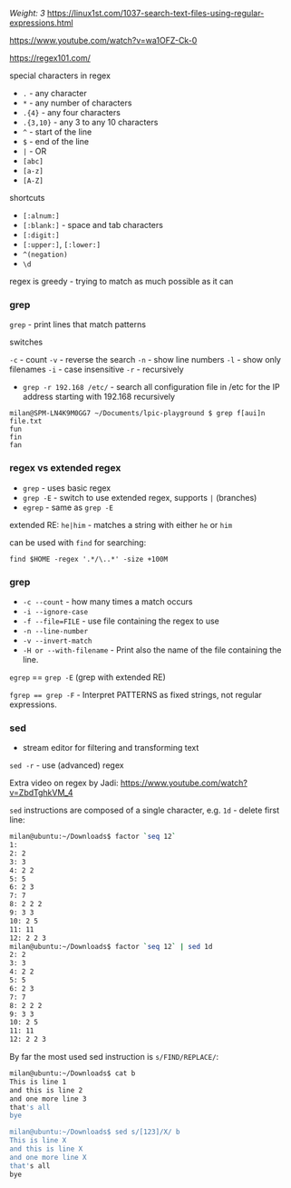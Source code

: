_Weight: 3_
https://linux1st.com/1037-search-text-files-using-regular-expressions.html

https://www.youtube.com/watch?v=wa1OFZ-Ck-0

https://regex101.com/

special characters in regex

- `.` - any character
- `*` - any number of characters 
- `.{4}` - any four characters
- `.{3,10}` - any 3 to any 10 characters
- `^` - start of the line
- `$` - end of the line
- `|` - OR
- `[abc]`
- `[a-z]`
- `[A-Z]`

shortcuts

- `[:alnum:]`
- `[:blank:]` - space and tab characters
- `[:digit:]`
- `[:upper:]`, `[:lower:]`
- `^(negation)`
- `\d`

regex is greedy - trying to match as much possible as it can

### grep

`grep` - print lines that match patterns

switches

`-c` - count
`-v` - reverse the search
`-n` - show line numbers
`-l` - show only filenames
`-i` - case insensitive
`-r` - recursively


- `grep -r 192.168 /etc/` - search all configuration file in /etc for the IP address starting with 192.168 recursively

```
milan@SPM-LN4K9M0GG7 ~/Documents/lpic-playground $ grep f[aui]n file.txt
fun
fin
fan
```

### regex vs extended regex

- `grep` - uses basic regex
- `grep -E` - switch to use extended regex, supports `|` (branches)
- `egrep` - same as `grep -E`

extended RE: `he|him` - matches a string with either `he` or `him` 

can be used with `find` for searching:

`find $HOME -regex '.*/\..*' -size +100M`


### grep 

- `-c --count` - how many times a match occurs
- `-i --ignore-case`
- `-f --file=FILE` - use file containing the regex to use
- `-n --line-number`
- `-v --invert-match`
- `-H or --with-filename` - Print also the name of the file containing the line.

`egrep` == `grep -E` (grep with extended RE)

`fgrep == grep -F` - Interpret PATTERNS as fixed strings, not regular expressions. 


### sed

- stream editor for filtering and transforming text

`sed -r` - use (advanced) regex

Extra video on regex by Jadi: https://www.youtube.com/watch?v=ZbdTghkVM_4


`sed` instructions are composed of a single character, e.g. `1d` - delete first line: 

```bash
milan@ubuntu:~/Downloads$ factor `seq 12`
1:
2: 2
3: 3
4: 2 2
5: 5
6: 2 3
7: 7
8: 2 2 2
9: 3 3
10: 2 5
11: 11
12: 2 2 3
milan@ubuntu:~/Downloads$ factor `seq 12` | sed 1d
2: 2
3: 3
4: 2 2
5: 5
6: 2 3
7: 7
8: 2 2 2
9: 3 3
10: 2 5
11: 11
12: 2 2 3
```


By far the most used sed instruction is `s/FIND/REPLACE/`:

```bash
milan@ubuntu:~/Downloads$ cat b
This is line 1
and this is line 2
and one more line 3
that's all
bye

milan@ubuntu:~/Downloads$ sed s/[123]/X/ b
This is line X
and this is line X
and one more line X
that's all
bye
```